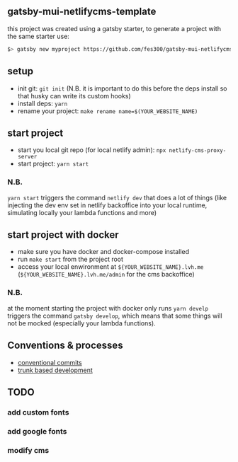 ## gatsby-mui-netlifycms-template

this project was created using a gatsby starter, to generate a project with the same starter use:

```sh
$> gatsby new myproject https://github.com/fes300/gatsby-mui-netlifycms-template.git
```

## setup

- init git: `git init` (N.B. it is important to do this before the deps install so that husky can write its custom hooks)
- install deps: `yarn`
- rename your project: `make rename name=$(YOUR_WEBSITE_NAME)`

## start project

- start you local git repo (for local netlify admin): `npx netlify-cms-proxy-server`
- start project: `yarn start`

### N.B.

`yarn start` triggers the command `netlify dev` that does a lot of things (like injecting the dev env set in netlify backoffice into your local runtime, simulating locally your lambda functions and more)

## start project with docker

- make sure you have docker and docker-compose installed
- run `make start` from the project root
- access your local enwironment at `${YOUR_WEBSITE_NAME}.lvh.me` (`${YOUR_WEBSITE_NAME}.lvh.me/admin` for the cms backoffice)

### N.B.

at the moment starting the project with docker only runs `yarn develp` triggers the command `gatsby develop`, which means that some things will not be mocked (especially your lambda functions).

## Conventions & processes

- [conventional commits](https://www.conventionalcommits.org/en/v1.0.0/)
- [trunk based development](https://trunkbaseddevelopment.com/)

## TODO

### add custom fonts

### add google fonts

### modify cms
